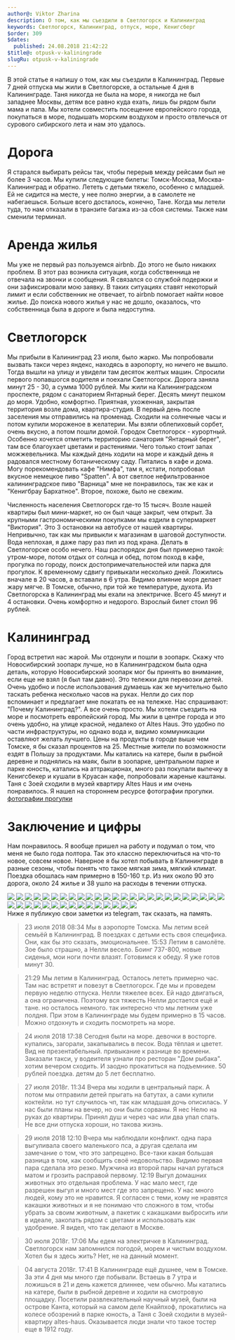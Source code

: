 ```yaml
---
author@: Viktor Zharina
description: О том, как мы съездили в Светлогорск и Калининград
keywords: Светлогорск, Калининград, отпуск, море, Кенигсберг
$order: 309
$dates:
  published: 24.08.2018 21:42:22
$title@: otpusk-v-kaliningrade
slugRu: otpusk-v-kaliningrade
---
```


В этой статье я напишу о том,
как мы съездили в Калининград. Первые 7 дней отпуска мы жили в
Светлогорске, а остальные 4 дня в Калининграде. Таня никогда не была на море, я никогда
не был западнее Москвы, детям все равно куда ехать, лишь бы рядом были
мама и папа. Мы хотели совместить посещение европейского города,
покупаться в море, подышать морским воздухом и просто отвлечься от
сурового сибирского лета и нам это удалось.

# Дорога

Я старался выбирать рейсы так, чтобы перерыв между рейсами был
не более 3 часов. Мы купили следующие билеты: Томск-Москва,
Москва-Калининград и обратно. Лететь с детьми тяжело, особенно с младшей.
Eй не сидится на месте, у нее полно энергии, а в самолете
не набегаешься. Больше всего досталось, конечно, Тане. Когда мы
летели туда, то нам отказали в транзите багажа из-за сбоя системы. Также
нам сменили терминал.

# Аренда жилья

Мы уже не первый раз пользуемся airbnb. До этого не было
никаких проблем. В этот раз возникла ситуация, когда собственница не
отвечала на звонки и сообщения. Я связался со службой подержки и они
зафиксировали мою заявку. В таких ситуациях ставят некоторый лимит и если
собственник не отвечает, то airbnb помогает найти новое жилье. До поиска
нового жилья у нас не дошло, оказалось, что собственница была в дороге и
была недоступна.

# Светлогорск

Мы прибыли в Калининград 23 июля, было жарко. Мы
попробовали вызвать такси через яндекс, находясь в аэропорту, но ничего не вышло. Тогда вышли
на улицу и увидели там десяток желтых машин. Спросили первого попавшогся
водителя и поехали Светлогорск. Дорога заняла минут 25 - 30, а сумма 1000 рублей. Мы жили на
Калининградском проспекте, рядом с санаторием Янтарный берег. Десять
минут пешком до моря. Удобно, комфортно. Приятная, ухоженная, закрытая
территория возле дома, квартира-студия. В первый день после заселения мы
отправились на променад. Сходили на солнечные часы и потом
купили мороженое в желатерии. Мы взяли облепиховый сорбет, очень вкусно,
а потом пошли домой. Городок Светлогорск - курортный.
Особенно хочется отметить территорию санатория "Янтарный берег", там
все благоухает цветами и растениями. Чего только
стоит запах можжевельника. Мы каждый день ходили на море и каждый день я радовался местному ботаническому саду.
Питались в кафе и дома. Могу порекомендовать кафе "Нимфа", там я, кстати, попробовал вкусное немецкое
пиво "Spatten". А вот светлое нефильтрованное калининградское пиво "Варница" мне не понравилось, так же как
и "Кенигбрау Бархатное". Второе, похоже, было не свежим.

Численность населения Светлогорск где-то 15 тысяч. Возле
нашей квартиры был мини-маркет, но он был чаще закрыт, чем открыт. За
крупными гастрономическими покупками мы ездили в супермаркет "Виктория".
Это 3 остановки на автобусе от нашей квартиры. Непривычно, так как мы привыкли к магазинам
в шаговой доступности. Вода неплохая, я даже пару раз пил из под крана.
Делать в Светлогорске особо нечего. Наш распорядок
дня был примерно такой: утром-море, потом отдых от солнца и обед, потом
поход в кафе, прогулка по городу, поиск достопримечательностей или парка для прогулок.
К временному сдвигу привыкали несколько дней. Ложились вначале в 20
часов, а вставали в 6 утра. Видимо влияние моря делает жару мягче. В Томске, обычно, при той же температуре, духота.
Из Светлогорска в Калининград мы ехали на электричке. Всего 45 минут и 4 остановки. Очень
комфортно и недорого. Взрослый билет стоил 96 рублей.

# Калининград

Город встретил нас жарой. Мы отдонули и пошли в
зоопарк. Скажу что Новосибирский зоопарк лучше, но в Калининградском была
одна деталь, которую Новосибирский зоопарк мог бы принять во внимание,
если еще не взял (я был там давно). Это тележки для перевозки детей.
Очень удобно и после использования думаешь как же мучительно было таскать
ребенка несколько часов на руках. Нелли до сих пор вспоминает и
предлагает мне покатать ее на тележке. Нас спрашивают: "Почему
Калининград?". А все очень просто. Мы хотели съездить на море и
посмотреть европейский город. Мы жили в центре города и это очень удобно,
на улице красной, недалеко от Altes Haus. Это удобно по части
инфраструктуры, но однако вода и, видимо коммуникации оставляют желать
лучшего. Цены на продукты в городе выше чем Томске, я бы сказал процентов
на 25. Местные жители по возможности ездят в Польшу за продуктами. Мы
катались на катере, были в рыбной деревне и поднялись на маяк, были в
зоопарке, центральном парке и парке юность, катались на аттракционах,
много раз покупали выпечку в Кенигсбекер и кушали в Круасан кафе,
попробовали жареные каштаны. Таня с Зоей сходили в музей квартиру Altes
Haus и им очень понравилось.
Я нашел на стороннем ресурсе фотографии прогулки.
<a href="//trunov-dmitry.livejournal.com/669714.html" title="фотографии прогулки">
фотографии прогулки
</a>

# Заключение и цифры

Нам понравилось. Я вообще пришел на работу и подумал
о том, что меня не было года полтора. Так это классно переключиться на
что-то новое, совсем новое. Наверное я бы хотел побывать в Калининграде в
разные сезоны, чтобы понять что такое мягкая зима, мягкий климат. Поездка
обошлась нам примерно в 150-160 т.р. Из них около 90 это дорога, около 24
жилье и 38 ушло на расходы в течении отпуска.

<div id="lightgallery" class="lightgallery">
  
<a href=/static/images/kaliningrad/orig/IMG_20180722_200439.jpg data-responsive="/static/images/kaliningrad/thumbs/IMG_20180722_200439.jpg 400, /static/images/kaliningrad/orig/IMG_20180722_200439.jpg 759">
  <img src=/static/images/kaliningrad/thumb/IMG_20180722_200439.jpg />
</a> 
<a href=/static/images/kaliningrad/orig/IMG_20180723_125256.jpg data-responsive="/static/images/kaliningrad/thumb/IMG_20180723_125256.jpg 400, /static/images/kaliningrad/orig/IMG_20180723_125256.jpg 759">
  <img src=/static/images/kaliningrad/thumb/IMG_20180723_125256.jpg />
</a> 
<a href=/static/images/kaliningrad/orig/IMG_20180723_182422.jpg data-responsive="/static/images/kaliningrad/thumb/IMG_20180723_182422.jpg 400, /static/images/kaliningrad/orig/IMG_20180723_182422.jpg 759">
  <img src=/static/images/kaliningrad/thumb/IMG_20180723_182422.jpg />
</a> 
<a href=/static/images/kaliningrad/orig/IMG_20180723_182441.jpg data-responsive="/static/images/kaliningrad/thumb/IMG_20180723_182441.jpg 400, /static/images/kaliningrad/orig/IMG_20180723_182441.jpg 759">
  <img src=/static/images/kaliningrad/thumb/IMG_20180723_182441.jpg />
</a> 
<a href=/static/images/kaliningrad/orig/IMG_20180723_182608.jpg data-responsive="/static/images/kaliningrad/thumb/IMG_20180723_182608.jpg 400, /static/images/kaliningrad/orig/IMG_20180723_182608.jpg 759">
  <img src=/static/images/kaliningrad/thumb/IMG_20180723_182608.jpg />
</a> 
<a href=/static/images/kaliningrad/orig/IMG_20180723_182659.jpg data-responsive="/static/images/kaliningrad/thumb/IMG_20180723_182659.jpg 400, /static/images/kaliningrad/orig/IMG_20180723_182659.jpg 759">
  <img src=/static/images/kaliningrad/thumb/IMG_20180723_182659.jpg />
</a> 
<a href=/static/images/kaliningrad/orig/IMG_20180723_182848.jpg data-responsive="/static/images/kaliningrad/thumb/IMG_20180723_182848.jpg 400, /static/images/kaliningrad/orig/IMG_20180723_182848.jpg 759">
  <img src=/static/images/kaliningrad/thumb/IMG_20180723_182848.jpg />
</a> 
<a href=/static/images/kaliningrad/orig/IMG_20180723_183308.jpg data-responsive="/static/images/kaliningrad/thumb/IMG_20180723_183308.jpg 400, /static/images/kaliningrad/orig/IMG_20180723_183308.jpg 759">
  <img src=/static/images/kaliningrad/thumb/IMG_20180723_183308.jpg />
</a> 
<a href=/static/images/kaliningrad/orig/IMG_20180723_183353.jpg data-responsive="/static/images/kaliningrad/thumb/IMG_20180723_183353.jpg 400, /static/images/kaliningrad/orig/IMG_20180723_183353.jpg 759">
  <img src=/static/images/kaliningrad/thumb/IMG_20180723_183353.jpg />
</a> 
<a href=/static/images/kaliningrad/orig/IMG_20180723_183909.jpg data-responsive="/static/images/kaliningrad/thumb/IMG_20180723_183909.jpg 400, /static/images/kaliningrad/orig/IMG_20180723_183909.jpg 759">
  <img src=/static/images/kaliningrad/thumb/IMG_20180723_183909.jpg />
</a> 
<a href=/static/images/kaliningrad/orig/IMG_20180723_184410.jpg data-responsive="/static/images/kaliningrad/thumb/IMG_20180723_184410.jpg 400, /static/images/kaliningrad/orig/IMG_20180723_184410.jpg 759">
  <img src=/static/images/kaliningrad/thumb/IMG_20180723_184410.jpg />
</a> 
<a href=/static/images/kaliningrad/orig/IMG_20180723_190236.jpg data-responsive="/static/images/kaliningrad/thumb/IMG_20180723_190236.jpg 400, /static/images/kaliningrad/orig/IMG_20180723_190236.jpg 759">
  <img src=/static/images/kaliningrad/thumb/IMG_20180723_190236.jpg />
</a> 
<a href=/static/images/kaliningrad/orig/IMG_20180723_190433.jpg data-responsive="/static/images/kaliningrad/thumb/IMG_20180723_190433.jpg 400, /static/images/kaliningrad/orig/IMG_20180723_190433.jpg 759">
  <img src=/static/images/kaliningrad/thumb/IMG_20180723_190433.jpg />
</a> 
<a href=/static/images/kaliningrad/orig/IMG_20180724_073538.jpg data-responsive="/static/images/kaliningrad/thumb/IMG_20180724_073538.jpg 400, /static/images/kaliningrad/orig/IMG_20180724_073538.jpg 759">
  <img src=/static/images/kaliningrad/thumb/IMG_20180724_073538.jpg />
</a> 
<a href=/static/images/kaliningrad/orig/IMG_20180724_141942.jpg data-responsive="/static/images/kaliningrad/thumb/IMG_20180724_141942.jpg 400, /static/images/kaliningrad/orig/IMG_20180724_141942.jpg 759">
  <img src=/static/images/kaliningrad/thumb/IMG_20180724_141942.jpg />
</a> 
<a href=/static/images/kaliningrad/orig/IMG_20180724_160237.jpg data-responsive="/static/images/kaliningrad/thumb/IMG_20180724_160237.jpg 400, /static/images/kaliningrad/orig/IMG_20180724_160237.jpg 759">
  <img src=/static/images/kaliningrad/thumb/IMG_20180724_160237.jpg />
</a> 
<a href=/static/images/kaliningrad/orig/IMG_20180724_165252.jpg data-responsive="/static/images/kaliningrad/thumb/IMG_20180724_165252.jpg 400, /static/images/kaliningrad/orig/IMG_20180724_165252.jpg 759">
  <img src=/static/images/kaliningrad/thumb/IMG_20180724_165252.jpg />
</a> 
<a href=/static/images/kaliningrad/orig/IMG_20180724_183619.jpg data-responsive="/static/images/kaliningrad/thumb/IMG_20180724_183619.jpg 400, /static/images/kaliningrad/orig/IMG_20180724_183619.jpg 759">
  <img src=/static/images/kaliningrad/thumb/IMG_20180724_183619.jpg />
</a> 
<a href=/static/images/kaliningrad/orig/IMG_20180726_160914.jpg data-responsive="/static/images/kaliningrad/thumb/IMG_20180726_160914.jpg 400, /static/images/kaliningrad/orig/IMG_20180726_160914.jpg 759">
  <img src=/static/images/kaliningrad/thumb/IMG_20180726_160914.jpg />
</a> 
<a href=/static/images/kaliningrad/orig/IMG_20180726_162652.jpg data-responsive="/static/images/kaliningrad/thumb/IMG_20180726_162652.jpg 400, /static/images/kaliningrad/orig/IMG_20180726_162652.jpg 759">
  <img src=/static/images/kaliningrad/thumb/IMG_20180726_162652.jpg />
</a> 
<a href=/static/images/kaliningrad/orig/IMG_20180730_142451.jpg data-responsive="/static/images/kaliningrad/thumb/IMG_20180730_142451.jpg 400, /static/images/kaliningrad/orig/IMG_20180730_142451.jpg 759">
  <img src=/static/images/kaliningrad/thumb/IMG_20180730_142451.jpg />
</a> 
<a href=/static/images/kaliningrad/orig/IMG_20180730_150142.jpg data-responsive="/static/images/kaliningrad/thumb/IMG_20180730_150142.jpg 400, /static/images/kaliningrad/orig/IMG_20180730_150142.jpg 759">
  <img src=/static/images/kaliningrad/thumb/IMG_20180730_150142.jpg />
</a> 
<a href=/static/images/kaliningrad/orig/IMG_20180730_150428.jpg data-responsive="/static/images/kaliningrad/thumb/IMG_20180730_150428.jpg 400, /static/images/kaliningrad/orig/IMG_20180730_150428.jpg 759">
  <img src=/static/images/kaliningrad/thumb/IMG_20180730_150428.jpg />
</a> 
<a href=/static/images/kaliningrad/orig/IMG_20180731_094146.jpg data-responsive="/static/images/kaliningrad/thumb/IMG_20180731_094146.jpg 400, /static/images/kaliningrad/orig/IMG_20180731_094146.jpg 759">
  <img src=/static/images/kaliningrad/thumb/IMG_20180731_094146.jpg />
</a> 
<a href=/static/images/kaliningrad/orig/IMG_20180731_094324.jpg data-responsive="/static/images/kaliningrad/thumb/IMG_20180731_094324.jpg 400, /static/images/kaliningrad/orig/IMG_20180731_094324.jpg 759">
  <img src=/static/images/kaliningrad/thumb/IMG_20180731_094324.jpg />
</a> 
<a href=/static/images/kaliningrad/orig/IMG_20180731_094726.jpg data-responsive="/static/images/kaliningrad/thumb/IMG_20180731_094726.jpg 400, /static/images/kaliningrad/orig/IMG_20180731_094726.jpg 759">
  <img src=/static/images/kaliningrad/thumb/IMG_20180731_094726.jpg />
</a> 
<a href=/static/images/kaliningrad/orig/IMG_20180731_095324.jpg data-responsive="/static/images/kaliningrad/thumb/IMG_20180731_095324.jpg 400, /static/images/kaliningrad/orig/IMG_20180731_095324.jpg 759">
  <img src=/static/images/kaliningrad/thumb/IMG_20180731_095324.jpg />
</a> 
<a href=/static/images/kaliningrad/orig/IMG_20180731_111351.jpg data-responsive="/static/images/kaliningrad/thumb/IMG_20180731_111351.jpg 400, /static/images/kaliningrad/orig/IMG_20180731_111351.jpg 759">
  <img src=/static/images/kaliningrad/thumb/IMG_20180731_111351.jpg />
</a> 
<a href=/static/images/kaliningrad/orig/IMG_20180731_130718.jpg data-responsive="/static/images/kaliningrad/thumb/IMG_20180731_130718.jpg 400, /static/images/kaliningrad/orig/IMG_20180731_130718.jpg 759">
  <img src=/static/images/kaliningrad/thumb/IMG_20180731_130718.jpg />
</a> 
<a href=/static/images/kaliningrad/orig/IMG_20180731_131456.jpg data-responsive="/static/images/kaliningrad/thumb/IMG_20180731_131456.jpg 400, /static/images/kaliningrad/orig/IMG_20180731_131456.jpg 759">
  <img src=/static/images/kaliningrad/thumb/IMG_20180731_131456.jpg />
</a> 
<a href=/static/images/kaliningrad/orig/IMG_20180801_141337.jpg data-responsive="/static/images/kaliningrad/thumb/IMG_20180801_141337.jpg 400, /static/images/kaliningrad/orig/IMG_20180801_141337.jpg 759">
  <img src=/static/images/kaliningrad/thumb/IMG_20180801_141337.jpg />
</a> 
<a href=/static/images/kaliningrad/orig/IMG_20180801_143240.jpg data-responsive="/static/images/kaliningrad/thumb/IMG_20180801_143240.jpg 400, /static/images/kaliningrad/orig/IMG_20180801_143240.jpg 759">
  <img src=/static/images/kaliningrad/thumb/IMG_20180801_143240.jpg />
</a> 
<a href=/static/images/kaliningrad/orig/IMG_20180801_145419.jpg data-responsive="/static/images/kaliningrad/thumb/IMG_20180801_145419.jpg 400, /static/images/kaliningrad/orig/IMG_20180801_145419.jpg 759">
  <img src=/static/images/kaliningrad/thumb/IMG_20180801_145419.jpg />
</a> 
<a href=/static/images/kaliningrad/orig/IMG_20180801_153711.jpg data-responsive="/static/images/kaliningrad/thumb/IMG_20180801_153711.jpg 400, /static/images/kaliningrad/orig/IMG_20180801_153711.jpg 759">
  <img src=/static/images/kaliningrad/thumb/IMG_20180801_153711.jpg />
</a> 
<a href=/static/images/kaliningrad/orig/IMG_20180801_155624.jpg data-responsive="/static/images/kaliningrad/thumb/IMG_20180801_155624.jpg 400, /static/images/kaliningrad/orig/IMG_20180801_155624.jpg 759">
  <img src=/static/images/kaliningrad/thumb/IMG_20180801_155624.jpg />
</a> 
<a href=/static/images/kaliningrad/orig/IMG_20180801_160347.jpg data-responsive="/static/images/kaliningrad/thumb/IMG_20180801_160347.jpg 400, /static/images/kaliningrad/orig/IMG_20180801_160347.jpg 759">
  <img src=/static/images/kaliningrad/thumb/IMG_20180801_160347.jpg />
</a> 
<a href=/static/images/kaliningrad/orig/IMG_20180801_161702.jpg data-responsive="/static/images/kaliningrad/thumb/IMG_20180801_161702.jpg 400, /static/images/kaliningrad/orig/IMG_20180801_161702.jpg 759">
  <img src=/static/images/kaliningrad/thumb/IMG_20180801_161702.jpg />
</a> 
<a href=/static/images/kaliningrad/orig/IMG_20180801_161751.jpg data-responsive="/static/images/kaliningrad/thumb/IMG_20180801_161751.jpg 400, /static/images/kaliningrad/orig/IMG_20180801_161751.jpg 759">
  <img src=/static/images/kaliningrad/thumb/IMG_20180801_161751.jpg />
</a> 
<a href=/static/images/kaliningrad/orig/IMG_20180802_151021.jpg data-responsive="/static/images/kaliningrad/thumb/IMG_20180802_151021.jpg 400, /static/images/kaliningrad/orig/IMG_20180802_151021.jpg 759">
  <img src=/static/images/kaliningrad/thumb/IMG_20180802_151021.jpg />
</a> 
<a href=/static/images/kaliningrad/orig/IMG_20180802_173350.jpg data-responsive="/static/images/kaliningrad/thumb/IMG_20180802_173350.jpg 400, /static/images/kaliningrad/orig/IMG_20180802_173350.jpg 759">
  <img src=/static/images/kaliningrad/thumb/IMG_20180802_173350.jpg />
</a>
</div>
Ниже я публикую свои заметки из telegram, так сказать, на память.

>23 июля 2018
>08:34
>Мы в аэропорте Томска. Мы летим всей семьёй в Калининград. В поездках с детьми есть своя специфика. Они, как бы это сказать, эмоциональнее.
>15:53
>Летим в самолёте. Зое было страшно, а Нелли весело. Боинг 737-800, новые сиденья, мои ноги почти влазят. Готовимся к обеду. Я уже готов минут 30.

>21:29
>Мы летим в Калининград. Осталось лететь примерно час. Там нас встретят и повезут в Светлогорск. Где мы и проведем первую неделю отпуска. Нелли тяжелее всех. Ей надо двигаться, а она ограничена. Поэтому вся тяжесть Нелли достается ещё и тане. но осталось немного.
так интересно что мы летним уже полдня. При этом в Калининграде мы будем примерно в 15 часов. Можно отдохнуть и сходить посмотреть на море.

>24 июля 2018
>17:38
Сегодня были на море. девочки в восторге. купались, загорали, закапывались в песок. Вода тёплая и цветет. Вид не презентабельный. привыкание к разнице во времени. Заказали такси, у водеителя узнали про ресторан "Дом рыбака". хотим вечером сходить. И заодно прокатиться на подъемнике. 50 рублей поездка. детям до 5 лет бесплатно.

>27 июля 2018г.
>11:34
>Вчера мы ходили в центральный парк. А потом мы отправили детей прыгать на батутах, а сами купили коктейли. но тут случилось чп, так как младшая дочь описилась. У нас были планы на вечер, но они были сорваны. Я нес Нелю на руках до квартиры. Принял душ и через час или два упал спать. Не все дни отпуска хороши, но такова жизнь.

>29 июля 2018
>12:10
>Вчера мы наблюдали конфликт. одна пара выгуливала своего маленького пса, а другая сделала им замечание о том, что это запрещено. Все-таки какая большая разница в том, как сообщить своё недовольство. Видимо первая пара сделала это резко. Мужчина из второй пары начал ругаться матом и грозить расправой первому.
>12:19
>Выгул домашних животных это отдельная проблема. У нас мало мест, где разрешен выгул и много мест где это запрещено. У нас много людей, кому это не нравится. Я согласен с теми, кому не нравятся какашки животных и я не понимаю что сложного в том, чтобы убрать за своим животным, а пакетик с какашками выбросить или в идеале, закопать рядом с цветами и использовать как удобрение. Я видел, что так делают в Москве.

>30 июля 2018г.
>17:06
>Мы едем на электричке в Калининград. Светлогорск нам запомнился погодой, морем и чистым воздухом. Хотел бы я здесь жить? Нет, не на данный момент.

>04 августа 2018г.
>17:41
>В Калининграде ещё душнее, чем в Томске. За эти 4 дня мы много где побывали. Встаешь в 7 утра и ложишься в 21 и день кажется длиннее, чем обычно. Мы катались на катере, были в рыбной деревне и ходили на смотровую площадку. Посетили развлекательный научный музей, были на острове Канта, который на самом деле Кнайпхоф, прокатились на колесе обозрений в парке юность, а Таня с Зоей сходили в музей-квартиру altes-haus. Оказывается люди знали что такое тостер еще в 1912 году.
